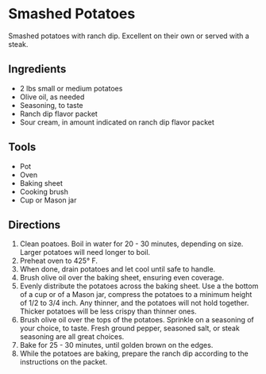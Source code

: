 # Smashed Potatoes

Smashed potatoes with ranch dip. Excellent on their own or served with a steak.



## Ingredients

- 2 lbs small or medium potatoes
- Olive oil, as needed
- Seasoning, to taste
- Ranch dip flavor packet
- Sour cream, in amount indicated on ranch dip flavor packet



## Tools

- Pot
- Oven
- Baking sheet
- Cooking brush
- Cup or Mason jar



## Directions

1. Clean poatoes. Boil in water for 20 - 30 minutes, depending on size. Larger potatoes will need longer to boil.
1. Preheat oven to 425&deg; F.
1. When done, drain potatoes and let cool until safe to handle.
1. Brush olive oil over the baking sheet, ensuring even coverage.
1. Evenly distribute the potatoes across the baking sheet. Use a the bottom of a cup or of a Mason jar, compress the potatoes to a minimum height of 1/2 to 3/4 inch. Any thinner, and the potatoes will not hold together. Thicker potatoes will be less crispy than thinner ones.
1. Brush olive oil over the tops of the potatoes. Sprinkle on a seasoning of your choice, to taste. Fresh ground pepper, seasoned salt, or steak seasoning are all great choices.
1. Bake for 25 - 30 minutes, until golden brown on the edges.
1. While the potatoes are baking, prepare the ranch dip according to the instructions on the packet.
